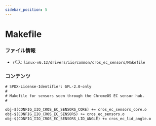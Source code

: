 ```yaml
---
sidebar_position: 5
---
```

# Makefile

### ファイル情報

- パス: `linux-v6.12/drivers/iio/common/cros_ec_sensors/Makefile`

### コンテンツ

```txt
# SPDX-License-Identifier: GPL-2.0-only
#
# Makefile for sensors seen through the ChromeOS EC sensor hub.
#

obj-$(CONFIG_IIO_CROS_EC_SENSORS_CORE) += cros_ec_sensors_core.o
obj-$(CONFIG_IIO_CROS_EC_SENSORS) += cros_ec_sensors.o
obj-$(CONFIG_IIO_CROS_EC_SENSORS_LID_ANGLE) += cros_ec_lid_angle.o

```
